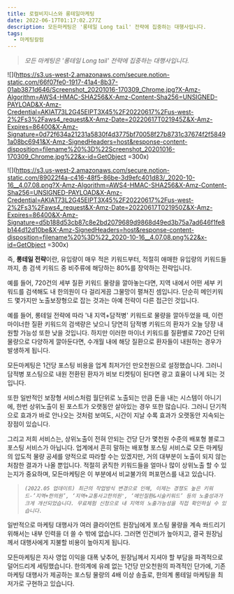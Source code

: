 ```yaml
---
title: 로컬비지니스와 롱테일마케팅
date: 2022-06-17T01:17:02.277Z
description: 모든마케팅은 '롱테일 Long tail' 전략에 집중하는 대행사입니다.
tags:
  - 마케팅칼럼
---
```

> *모든 마케팅은 '롱테일 Long tail' 전략에 집중하는 대행사입니다.*





![](https://s3.us-west-2.amazonaws.com/secure.notion-static.com/66f07fe0-1917-41a4-8b37-01ab3871d646/Screenshot_20201016-170309_Chrome.jpg?X-Amz-Algorithm=AWS4-HMAC-SHA256&X-Amz-Content-Sha256=UNSIGNED-PAYLOAD&X-Amz-Credential=AKIAT73L2G45EIPT3X45%2F20220617%2Fus-west-2%2Fs3%2Faws4_request&X-Amz-Date=20220617T021945Z&X-Amz-Expires=86400&X-Amz-Signature=0d72f634a21231a5830f4d3775bf70058f27b8731c37674f2f58491a08bc6941&X-Amz-SignedHeaders=host&response-content-disposition=filename%20%3D%22Screenshot_20201016-170309_Chrome.jpg%22&x-id=GetObject  =300x)

![](https://s3.us-west-2.amazonaws.com/secure.notion-static.com/89022f4a-c416-48f5-86be-3d9efc401d83/_2020-10-16__4.07.08.png?X-Amz-Algorithm=AWS4-HMAC-SHA256&X-Amz-Content-Sha256=UNSIGNED-PAYLOAD&X-Amz-Credential=AKIAT73L2G45EIPT3X45%2F20220617%2Fus-west-2%2Fs3%2Faws4_request&X-Amz-Date=20220617T021950Z&X-Amz-Expires=86400&X-Amz-Signature=d5b188d53cb87c8e2bd2079689d9868d49ed3b75a7ad646f1fe8b144d12d10be&X-Amz-SignedHeaders=host&response-content-disposition=filename%20%3D%22_2020-10-16__4.07.08.png%22&x-id=GetObject  =300x)

즉, **롱테일 전략**이란, 유입량이 매우 적은 키워드부터, 적절히 애매한 유입량의 키워드들까지, 총 검색 키워드 중 비주류에 해당하는 80%를 장악하는 전략입니다. 



예를 들어, 720건의 세부 질환 키워드 물량을 깔아놓는다면, 지역 내에서 어떤 세부 키워드를 검색해도 내 한의원이 다 걸리게끔 그물망이 펼쳐진 셈입니다. 단순히 메인키워드 몇가지만 노출보장형으로 잡는 것과는 아예 전략이 다른 접근인 것입니다.



예를 들어, 롱테일 전략에 따라 '내 지역+담적병' 키워드로 물량을 깔아두었을 때, 이런 마이너한 질환 키워드의 검색량은 낮으니 당연히 담적병 키워드의 환자가 오늘 당장 내원할 가능성 또한 낮을 것입니다. 하지만 이러한 마이너 키워드를 질환별로 720건 단위 물량으로 다양하게 깔아둔다면, 수개월 내에 해당 질환으로 환자들이 내원하는 경우가 발생하게 됩니다. 

모든마케팅은 1건당 포스팅 비용을 업계 최저가인 만오천원으로 설정했습니다. 그러니 담적병 포스팅으로 내원 전환된 환자가 비보 티켓팅이 된다면 광고 효율이 나게 되는 것입니다.

또한 일반적인 보장형 서비스처럼 월단위로 노출되는 만큼 돈을 내는 시스템이 아니기에, 한번 상위노출이 된 포스트가 오랫동안 살아있는 경우 또한 많습니다. 그러니 단기적으로 효과가 바로 안나오는 것처럼 보여도, 시간이 지날 수록 효과가 오랫동안 지속되는 장점이 있습니다.

그리고 저희 서비스는, 상위노출이 전혀 안되는 건당 단가 몇천원 수준의 배포형 블로그 포스팅 서비스가 아닙니다. 업계에서 흔히 말하는 배포형 포스팅 서비스로 모든 마케팅의 압도적 물량 공세를 양적으로 따라할 수는 있겠지만, 거의 대부분이 노출이 되지 않는 처참한 결과가 나올 뿐입니다. 적절히 굵직한 키워드들을 얼마나 많이 상위노출 할 수 있는지가 중요하며, 모든마케팅은 이 부분에서 비교불가의 퍼포먼스를 내고 있습니다.



> *`(2022.05 업데이트) 최근의 작업방식 변경으로 인해, 이제는 경쟁도 높은 키워드-’지역+한의원’, ‘지역+교통사고한의원', ‘메인질환&시술키워드’ 등의 노출성과가 크게 개선되었습니다. 무료체험 신청으로 내 지역의 노출가능성을 직접 확인하실 수 있습니다.`*



일반적으로 마케팅 대행사가 여러 클라이언트 원장님에게 포스팅 물량을 계속 쏴드리기 위해서는 내부 인력을 더 쓸 수 밖에 없습니다. 그러면 인건비가 높아지고, 결국 원장님께서 대행사에게 지불할 비용이 높아지게 됩니다.

모든마케팅은 자사 영업 이익을 대폭 낮추어, 원장님께서 지셔야 할 부담을 파격적으로 덜어드리게 세팅했습니다. 한의계에 유례 없는 1건당 만오천원의 파격적인 단가에, 기존 마케팅 대행사가 제공하는 포스팅 물량의 4배 이상 송출로, 한의계 롱테일 마케팅을 최저가로 구현하고 있습니다.